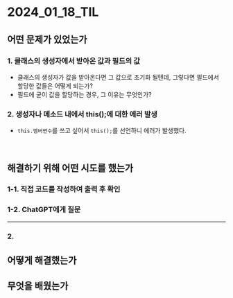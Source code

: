 # 2024_01_18_TIL

## 어떤 문제가 있었는가
### 1. 클래스의 생성자에서 받아온 값과 필드의 값
- 클래스의 생성자가 값을 받아온다면 그 값으로 초기화 될텐데, 그렇다면 필드에서 할당한 값들은 어떻게 되는가?
- 필드에 굳이 값을 할당하는 경우, 그 이유는 무엇인가?

### 2. 생성자나 메소드 내에서 this();에 대한 에러 발생
- `this.멤버변수`를 쓰고 싶어서 `this();`를 선언하니 에러가 발생했다.

<br>

## 해결하기 위해 어떤 시도를 했는가
### 1-1. 직접 코드를 작성하여 출력 후 확인 
### 1-2. ChatGPT에게 질문
---
### 2. 

## 어떻게 해결했는가


## 무엇을 배웠는가
### 